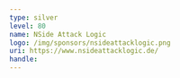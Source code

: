 ```yaml
---
type: silver
level: 80
name: NSide Attack Logic
logo: /img/sponsors/nsideattacklogic.png
uri: https://www.nsideattacklogic.de/
handle: 
---
```

